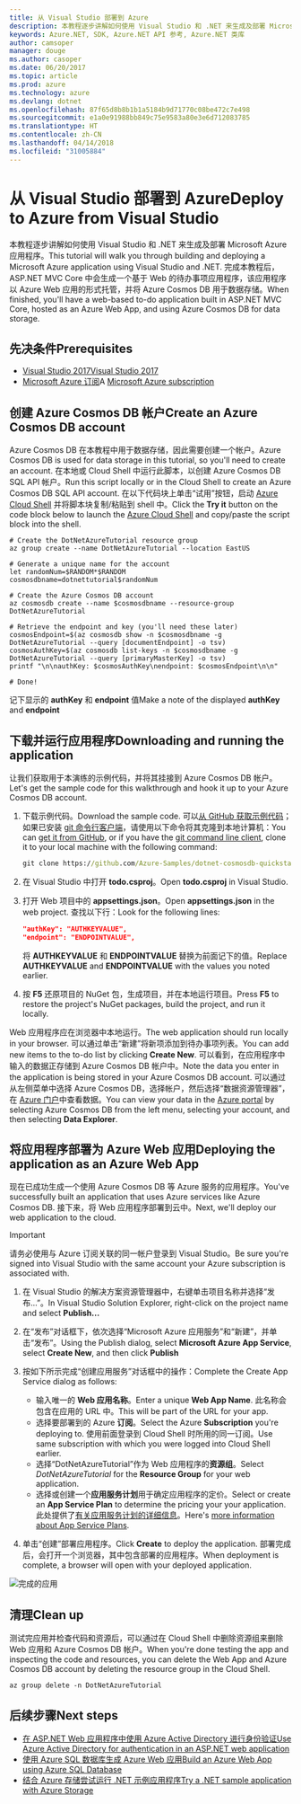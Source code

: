 ```yaml
---
title: 从 Visual Studio 部署到 Azure
description: 本教程逐步讲解如何使用 Visual Studio 和 .NET 来生成及部署 Microsoft Azure 应用程序。
keywords: Azure.NET, SDK, Azure.NET API 参考, Azure.NET 类库
author: camsoper
manager: douge
ms.author: casoper
ms.date: 06/20/2017
ms.topic: article
ms.prod: azure
ms.technology: azure
ms.devlang: dotnet
ms.openlocfilehash: 87f65d8b8b1b1a5184b9d71770c08be472c7e498
ms.sourcegitcommit: e1a0e91988bb849c75e9583a80e3e6d712083785
ms.translationtype: HT
ms.contentlocale: zh-CN
ms.lasthandoff: 04/14/2018
ms.locfileid: "31005884"
---
```

# <a name="deploy-to-azure-from-visual-studio"></a><span data-ttu-id="ea6b8-104">从 Visual Studio 部署到 Azure</span><span class="sxs-lookup"><span data-stu-id="ea6b8-104">Deploy to Azure from Visual Studio</span></span>

<span data-ttu-id="ea6b8-105">本教程逐步讲解如何使用 Visual Studio 和 .NET 来生成及部署 Microsoft Azure 应用程序。</span><span class="sxs-lookup"><span data-stu-id="ea6b8-105">This tutorial will walk you through building and deploying a Microsoft Azure application using Visual Studio and .NET.</span></span>  <span data-ttu-id="ea6b8-106">完成本教程后，ASP.NET MVC Core 中会生成一个基于 Web 的待办事项应用程序，该应用程序以 Azure Web 应用的形式托管，并将 Azure Cosmos DB 用于数据存储。</span><span class="sxs-lookup"><span data-stu-id="ea6b8-106">When finished, you'll have a web-based to-do application built in ASP.NET MVC Core, hosted as an Azure Web App, and using Azure Cosmos DB for data storage.</span></span>

## <a name="prerequisites"></a><span data-ttu-id="ea6b8-107">先决条件</span><span class="sxs-lookup"><span data-stu-id="ea6b8-107">Prerequisites</span></span>

* [<span data-ttu-id="ea6b8-108">Visual Studio 2017</span><span class="sxs-lookup"><span data-stu-id="ea6b8-108">Visual Studio 2017</span></span>](https://www.visualstudio.com/downloads/)
* <span data-ttu-id="ea6b8-109">[Microsoft Azure 订阅](https://azure.microsoft.com/free/)</span><span class="sxs-lookup"><span data-stu-id="ea6b8-109">A [Microsoft Azure subscription](https://azure.microsoft.com/free/)</span></span>

## <a name="create-an-azure-cosmos-db-account"></a><span data-ttu-id="ea6b8-110">创建 Azure Cosmos DB 帐户</span><span class="sxs-lookup"><span data-stu-id="ea6b8-110">Create an Azure Cosmos DB account</span></span>

<span data-ttu-id="ea6b8-111">Azure Cosmos DB 在本教程中用于数据存储，因此需要创建一个帐户。</span><span class="sxs-lookup"><span data-stu-id="ea6b8-111">Azure Cosmos DB is used for data storage in this tutorial, so you'll need to create an account.</span></span>  <span data-ttu-id="ea6b8-112">在本地或 Cloud Shell 中运行此脚本，以创建 Azure Cosmos DB SQL API 帐户。</span><span class="sxs-lookup"><span data-stu-id="ea6b8-112">Run this script locally or in the Cloud Shell to create an Azure Cosmos DB SQL API account.</span></span>  <span data-ttu-id="ea6b8-113">在以下代码块上单击“试用”按钮，启动 [Azure Cloud Shell](/azure/cloud-shell/) 并将脚本块复制/粘贴到 shell 中。</span><span class="sxs-lookup"><span data-stu-id="ea6b8-113">Click the **Try it** button on the code block below to launch the [Azure Cloud Shell](/azure/cloud-shell/) and copy/paste the script block into the shell.</span></span>

```azurecli-interactive
# Create the DotNetAzureTutorial resource group
az group create --name DotNetAzureTutorial --location EastUS

# Generate a unique name for the account
let randomNum=$RANDOM*$RANDOM
cosmosdbname=dotnettutorial$randomNum

# Create the Azure Cosmos DB account
az cosmosdb create --name $cosmosdbname --resource-group DotNetAzureTutorial

# Retrieve the endpoint and key (you'll need these later)
cosmosEndpoint=$(az cosmosdb show -n $cosmosdbname -g DotNetAzureTutorial --query [documentEndpoint] -o tsv)
cosmosAuthKey=$(az cosmosdb list-keys -n $cosmosdbname -g DotNetAzureTutorial --query [primaryMasterKey] -o tsv)
printf "\n\nauthKey: $cosmosAuthKey\nendpoint: $cosmosEndpoint\n\n"

# Done!

```

<span data-ttu-id="ea6b8-114">记下显示的 **authKey** 和 **endpoint** 值</span><span class="sxs-lookup"><span data-stu-id="ea6b8-114">Make a note of the displayed **authKey** and **endpoint**</span></span> 

## <a name="downloading-and-running-the-application"></a><span data-ttu-id="ea6b8-115">下载并运行应用程序</span><span class="sxs-lookup"><span data-stu-id="ea6b8-115">Downloading and running the application</span></span>

<span data-ttu-id="ea6b8-116">让我们获取用于本演练的示例代码，并将其挂接到 Azure Cosmos DB 帐户。</span><span class="sxs-lookup"><span data-stu-id="ea6b8-116">Let's get the sample code for this walkthrough and hook it up to your Azure Cosmos DB account.</span></span>

1. <span data-ttu-id="ea6b8-117">下载示例代码。</span><span class="sxs-lookup"><span data-stu-id="ea6b8-117">Download the sample code.</span></span>  <span data-ttu-id="ea6b8-118">可以[从 GitHub 获取示例代码](https://github.com/Azure-Samples/dotnet-cosmosdb-quickstart/)；如果已安装 [git 命令行客户端](https://git-scm.com/)，请使用以下命令将其克隆到本地计算机：</span><span class="sxs-lookup"><span data-stu-id="ea6b8-118">You can [get it from GitHub](https://github.com/Azure-Samples/dotnet-cosmosdb-quickstart/), or if you have the [git command line client](https://git-scm.com/), clone it to your local machine with the following command:</span></span>

    ```cmd
    git clone https://github.com/Azure-Samples/dotnet-cosmosdb-quickstart
    ```

2. <span data-ttu-id="ea6b8-119">在 Visual Studio 中打开 **todo.csproj**。</span><span class="sxs-lookup"><span data-stu-id="ea6b8-119">Open **todo.csproj** in Visual Studio.</span></span>

3. <span data-ttu-id="ea6b8-120">打开 Web 项目中的 **appsettings.json**。</span><span class="sxs-lookup"><span data-stu-id="ea6b8-120">Open **appsettings.json** in the web project.</span></span>  <span data-ttu-id="ea6b8-121">查找以下行：</span><span class="sxs-lookup"><span data-stu-id="ea6b8-121">Look for the following lines:</span></span>

    ```json
    "authKey": "AUTHKEYVALUE",
    "endpoint": "ENDPOINTVALUE",
    ```
    <span data-ttu-id="ea6b8-122">将 **AUTHKEYVALUE** 和 **ENDPOINTVALUE** 替换为前面记下的值。</span><span class="sxs-lookup"><span data-stu-id="ea6b8-122">Replace **AUTHKEYVALUE** and **ENDPOINTVALUE** with the values you noted earlier.</span></span>

4. <span data-ttu-id="ea6b8-123">按 **F5** 还原项目的 NuGet 包，生成项目，并在本地运行项目。</span><span class="sxs-lookup"><span data-stu-id="ea6b8-123">Press **F5** to restore the project's NuGet packages, build the project, and run it locally.</span></span>

<span data-ttu-id="ea6b8-124">Web 应用程序应在浏览器中本地运行。</span><span class="sxs-lookup"><span data-stu-id="ea6b8-124">The web application should run locally in your browser.</span></span>  <span data-ttu-id="ea6b8-125">可以通过单击“新建”将新项添加到待办事项列表。</span><span class="sxs-lookup"><span data-stu-id="ea6b8-125">You can add new items to the to-do list by clicking **Create New**.</span></span>  <span data-ttu-id="ea6b8-126">可以看到，在应用程序中输入的数据正存储到 Azure Cosmos DB 帐户中。</span><span class="sxs-lookup"><span data-stu-id="ea6b8-126">Note the data you enter in the application is being stored in your Azure Cosmos DB account.</span></span>  <span data-ttu-id="ea6b8-127">可以通过从左侧菜单中选择 Azure Cosmos DB，选择帐户，然后选择“数据资源管理器”，在 [Azure 门户](https://portal.azure.com)中查看数据。</span><span class="sxs-lookup"><span data-stu-id="ea6b8-127">You can view your data in the [Azure portal](https://portal.azure.com) by selecting Azure Cosmos DB from the left menu, selecting your account, and then selecting **Data Explorer**.</span></span>

## <a name="deploying-the-application-as-an-azure-web-app"></a><span data-ttu-id="ea6b8-128">将应用程序部署为 Azure Web 应用</span><span class="sxs-lookup"><span data-stu-id="ea6b8-128">Deploying the application as an Azure Web App</span></span>

<span data-ttu-id="ea6b8-129">现在已成功生成一个使用 Azure Cosmos DB 等 Azure 服务的应用程序。</span><span class="sxs-lookup"><span data-stu-id="ea6b8-129">You've successfully built an application that uses Azure services like Azure Cosmos DB.</span></span>  <span data-ttu-id="ea6b8-130">接下来，将 Web 应用程序部署到云中。</span><span class="sxs-lookup"><span data-stu-id="ea6b8-130">Next, we'll deploy our web application to the cloud.</span></span>

> [!IMPORTANT]
> <span data-ttu-id="ea6b8-131">请务必使用与 Azure 订阅关联的同一帐户登录到 Visual Studio。</span><span class="sxs-lookup"><span data-stu-id="ea6b8-131">Be sure you're signed into Visual Studio with the same account your Azure subscription is associated with.</span></span>

1. <span data-ttu-id="ea6b8-132">在 Visual Studio 的解决方案资源管理器中，右键单击项目名称并选择“发布...”。</span><span class="sxs-lookup"><span data-stu-id="ea6b8-132">In Visual Studio Solution Explorer, right-click on the project name and select **Publish...**</span></span>

2. <span data-ttu-id="ea6b8-133">在“发布”对话框下，依次选择“Microsoft Azure 应用服务”和“新建”，并单击“发布”。</span><span class="sxs-lookup"><span data-stu-id="ea6b8-133">Using the Publish dialog, select **Microsoft Azure App Service**, select **Create New**, and then click **Publish**</span></span>

3. <span data-ttu-id="ea6b8-134">按如下所示完成“创建应用服务”对话框中的操作：</span><span class="sxs-lookup"><span data-stu-id="ea6b8-134">Complete the Create App Service dialog as follows:</span></span>

    * <span data-ttu-id="ea6b8-135">输入唯一的 **Web 应用名称**。</span><span class="sxs-lookup"><span data-stu-id="ea6b8-135">Enter a unique **Web App Name**.</span></span>  <span data-ttu-id="ea6b8-136">此名称会包含在应用的 URL 中。</span><span class="sxs-lookup"><span data-stu-id="ea6b8-136">This will be part of the URL for your app.</span></span>
    * <span data-ttu-id="ea6b8-137">选择要部署到的 Azure **订阅**。</span><span class="sxs-lookup"><span data-stu-id="ea6b8-137">Select the Azure **Subscription** you're deploying to.</span></span>  <span data-ttu-id="ea6b8-138">使用前面登录到 Cloud Shell 时所用的同一订阅。</span><span class="sxs-lookup"><span data-stu-id="ea6b8-138">Use same subscription with which you were logged into Cloud Shell earlier.</span></span>
    * <span data-ttu-id="ea6b8-139">选择“DotNetAzureTutorial”作为 Web 应用程序的**资源组**。</span><span class="sxs-lookup"><span data-stu-id="ea6b8-139">Select *DotNetAzureTutorial* for the **Resource Group** for your web application.</span></span>
    * <span data-ttu-id="ea6b8-140">选择或创建一个**应用服务计划**用于确定应用程序的定价。</span><span class="sxs-lookup"><span data-stu-id="ea6b8-140">Select or create an **App Service Plan** to determine the pricing your your application.</span></span>  <span data-ttu-id="ea6b8-141">此处提供了[有关应用服务计划的详细信息](/azure/app-service/azure-web-sites-web-hosting-plans-in-depth-overview)。</span><span class="sxs-lookup"><span data-stu-id="ea6b8-141">Here's [more information about App Service Plans](/azure/app-service/azure-web-sites-web-hosting-plans-in-depth-overview).</span></span>

4. <span data-ttu-id="ea6b8-142">单击“创建”部署应用程序。</span><span class="sxs-lookup"><span data-stu-id="ea6b8-142">Click **Create** to deploy the application.</span></span>  <span data-ttu-id="ea6b8-143">部署完成后，会打开一个浏览器，其中包含部署的应用程序。</span><span class="sxs-lookup"><span data-stu-id="ea6b8-143">When deployment is complete, a browser will open with your deployed application.</span></span>

![完成的应用](./media/dotnet-quickstart/todo.png)

## <a name="clean-up"></a><span data-ttu-id="ea6b8-145">清理</span><span class="sxs-lookup"><span data-stu-id="ea6b8-145">Clean up</span></span>

<span data-ttu-id="ea6b8-146">测试完应用并检查代码和资源后，可以通过在 Cloud Shell 中删除资源组来删除 Web 应用和 Azure Cosmos DB 帐户。</span><span class="sxs-lookup"><span data-stu-id="ea6b8-146">When you're done testing the app and inspecting the code and resources, you can delete the Web App and Azure Cosmos DB account by deleting the resource group in the Cloud Shell.</span></span>

```azurecli-interactive
az group delete -n DotNetAzureTutorial
```

## <a name="next-steps"></a><span data-ttu-id="ea6b8-147">后续步骤</span><span class="sxs-lookup"><span data-stu-id="ea6b8-147">Next steps</span></span>

* [<span data-ttu-id="ea6b8-148">在 ASP.NET Web 应用程序中使用 Azure Active Directory 进行身份验证</span><span class="sxs-lookup"><span data-stu-id="ea6b8-148">Use Azure Active Directory for authentication in an ASP.NET web application</span></span>](/azure/active-directory/develop/active-directory-devquickstarts-webapp-dotnet)
* [<span data-ttu-id="ea6b8-149">使用 Azure SQL 数据库生成 Azure Web 应用</span><span class="sxs-lookup"><span data-stu-id="ea6b8-149">Build an Azure Web App using Azure SQL Database</span></span>](/azure/app-service-web/web-sites-dotnet-get-started)
* [<span data-ttu-id="ea6b8-150">结合 Azure 存储尝试运行 .NET 示例应用程序</span><span class="sxs-lookup"><span data-stu-id="ea6b8-150">Try a .NET sample application with Azure Storage</span></span>](/azure/storage/storage-samples-dotnet)


